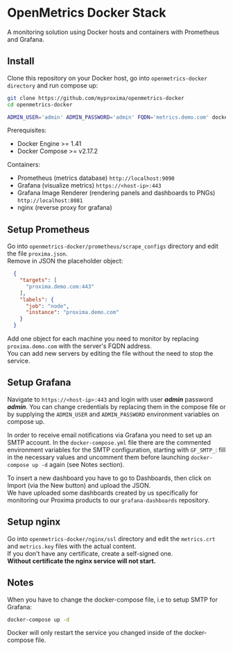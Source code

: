 # OpenMetrics Docker Stack

A monitoring solution using Docker hosts and containers with Prometheus and Grafana.

## Install

Clone this repository on your Docker host, go into `openmetrics-docker directory` and run compose up:

```bash
git clone https://github.com/myproxima/openmetrics-docker
cd openmetrics-docker

ADMIN_USER='admin' ADMIN_PASSWORD='admin' FQDN='metrics.demo.com' docker-compose up -d
```

Prerequisites:

* Docker Engine >= 1.41
* Docker Compose >= v2.17.2

Containers:

* Prometheus (metrics database) `http://localhost:9090`
* Grafana (visualize metrics) `https://<host-ip>:443`
* Grafana Image Renderer (rendering panels and dashboards to PNGs) `http://localhost:8081`
* nginx (reverse proxy for grafana)

## Setup Prometheus

Go into `openmetrics-docker/prometheus/scrape_configs` directory and edit the file `proxima.json`.  
Remove in JSON the placeholder object:

```json
  {
    "targets": [
      "proxima.demo.com:443"
    ],
    "labels": {
      "job": "node",
      "instance": "proxima.demo.com"
    }
  }
```

Add one object for each machine you need to monitor by replacing `proxima.demo.com` with the server's FQDN address.  
You can add new servers by editing the file without the need to stop the service.


## Setup Grafana

Navigate to `https://<host-ip>:443` and login with user ***admin*** password ***admin***. You can change credentials by replacing them in the compose file or by supplying the `ADMIN_USER` and `ADMIN_PASSWORD` environment variables on compose up.

In order to receive email notifications via Grafana you need to set up an SMTP account. In the `docker-compose.yml` file there are the commented environment variables for the SMTP configuration, starting with `GF_SMTP_`: fill in the necessary values and uncomment them before launching `docker-compose up -d` again (see Notes section).

To insert a new dashboard you have to go to Dashboards, then click on Import (via the New button) and upload the JSON.  
We have uploaded some dashboards created by us specifically for monitoring our Proxima products to our `grafana-dashboards` repository.

## Setup nginx

Go into `openmetrics-docker/nginx/ssl` directory and edit the `metrics.crt` and `metrics.key` files with the actual content.  
If you don't have any certificate, create a self-signed one.  
**Without certificate the nginx service will not start.**

## Notes
When you have to change the docker-compose file, i.e to setup SMTP for Grafana:
```bash
docker-compose up -d
```
Docker will only restart the service you changed inside of the docker-compose file.
